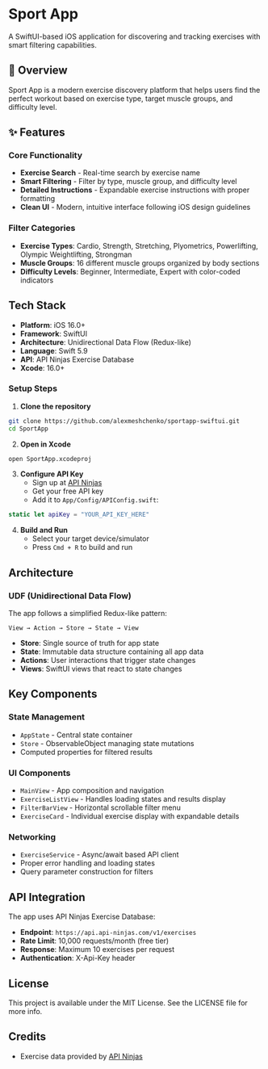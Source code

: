 # Sport App

A SwiftUI-based iOS application for discovering and tracking exercises with smart filtering capabilities.

## 📱 Overview

Sport App is a modern exercise discovery platform that helps users find the perfect workout based on exercise type, target muscle groups, and difficulty level.

## ✨ Features

### Core Functionality
- **Exercise Search** - Real-time search by exercise name
- **Smart Filtering** - Filter by type, muscle group, and difficulty level
- **Detailed Instructions** - Expandable exercise instructions with proper formatting
- **Clean UI** - Modern, intuitive interface following iOS design guidelines

### Filter Categories
- **Exercise Types**: Cardio, Strength, Stretching, Plyometrics, Powerlifting, Olympic Weightlifting, Strongman
- **Muscle Groups**: 16 different muscle groups organized by body sections
- **Difficulty Levels**: Beginner, Intermediate, Expert with color-coded indicators

##  Tech Stack

- **Platform**: iOS 16.0+
- **Framework**: SwiftUI
- **Architecture**: Unidirectional Data Flow (Redux-like)
- **Language**: Swift 5.9
- **API**: API Ninjas Exercise Database
- **Xcode**: 16.0+

### Setup Steps

1. **Clone the repository**
```bash
git clone https://github.com/alexmeshchenko/sportapp-swiftui.git
cd SportApp
```

2. **Open in Xcode**
```bash
open SportApp.xcodeproj
```

3. **Configure API Key**
   - Sign up at [API Ninjas](https://api-ninjas.com/api/exercises)
   - Get your free API key
   - Add it to `App/Config/APIConfig.swift`:
```swift
static let apiKey = "YOUR_API_KEY_HERE"
```

4. **Build and Run**
   - Select your target device/simulator
   - Press `Cmd + R` to build and run

##  Architecture

### UDF (Unidirectional Data Flow)

The app follows a simplified Redux-like pattern:

```
View → Action → Store → State → View
```

- **Store**: Single source of truth for app state
- **State**: Immutable data structure containing all app data
- **Actions**: User interactions that trigger state changes
- **Views**: SwiftUI views that react to state changes

##  Key Components

### State Management
- `AppState` - Central state container
- `Store` - ObservableObject managing state mutations
- Computed properties for filtered results

### UI Components
- `MainView` - App composition and navigation
- `ExerciseListView` - Handles loading states and results display
- `FilterBarView` - Horizontal scrollable filter menu
- `ExerciseCard` - Individual exercise display with expandable details

### Networking
- `ExerciseService` - Async/await based API client
- Proper error handling and loading states
- Query parameter construction for filters

## API Integration

The app uses API Ninjas Exercise Database:
- **Endpoint**: `https://api.api-ninjas.com/v1/exercises`
- **Rate Limit**: 10,000 requests/month (free tier)
- **Response**: Maximum 10 exercises per request
- **Authentication**: X-Api-Key header

## License

This project is available under the MIT License. See the LICENSE file for more info.

## Credits

- Exercise data provided by [API Ninjas](https://api-ninjas.com)

